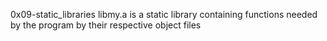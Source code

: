 0x09-static_libraries
libmy.a is a  static library containing functions needed by the program by their respective object files
